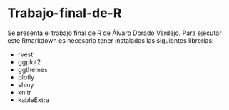 # Trabajo-final-de-R
Se presenta el trabajo final de R de Álvaro Dorado Verdejo.
Para ejecutar este Rmarkdown es necesario tener instaladas las siguientes librerías:

- rvest
- ggplot2
- ggthemes
- plotly
- shiny
- knitr
- kableExtra
